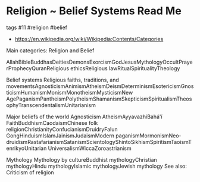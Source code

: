 # Religion ~ Belief Systems Read Me

tags #11 #religion #belief

* https://en.wikipedia.org/wiki/Wikipedia:Contents/Categories

Main categories: Religion and Belief

AllahBibleBuddhasDeitiesDemonsExorcismGodJesusMythologyOccultPrayerProphecyQuranReligious ethicsReligious lawRitualSpiritualityTheology

Belief systems
Religious faiths, traditions, and movementsAgnosticismAnimismAtheismDeismDeterminismEsotericismGnosticismHumanismMonismMonotheismMysticismNew AgePaganismPantheismPolytheismShamanismSkepticismSpiritualismTheosophyTranscendentalismUnitarianism

Major beliefs of the world
Agnosticism
AtheismAyyavazhiBahá'í FaithBuddhismCaodaismChinese folk religionChristianityConfucianismDruidryFalun GongHinduismIslamJainismJudaismModern paganismMormonismNeo-druidismRastafarianismSatanismScientologyShintoSikhismSpiritismTaoismTenrikyoUnitarian UniversalismWiccaZoroastrianism

Mythology
Mythology by cultureBuddhist mythologyChristian mythologyHindu mythologyIslamic mythologyJewish mythology
See also: Criticism of religion
